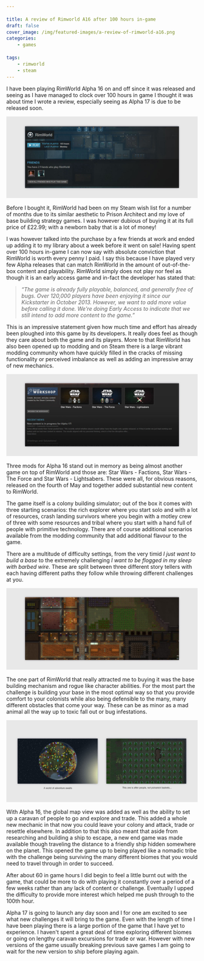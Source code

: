 ```yaml
---

title: A review of Rimworld A16 after 100 hours in-game
draft: false
cover_image: /img/featured-images/a-review-of-rimworld-a16.png
categories:
    - games

tags:
    - rimworld
    - steam
---
```


I have been playing RimWorld Alpha 16 on and off since it was released and seeing as I have managed to clock over 100 hours in game I thought it was about time I wrote a review, especially seeing as Alpha 17 is due to be released soon.

![100 Hours in  RimWorld A16](/img/a-review-of-rimworld-a16-after-100-hours-ingame-1.jpg "100 Hours in RimWorld A16")

Before I bought it, RimWorld had been on my Steam wish list for a number of months due to its similar aesthetic to Prison Architect and my love of base building strategy games. I was however dubious of buying it at its full price of £22.99; with a newborn baby that is a lot of money!

I was however talked into the purchase by a few friends at work and ended up adding it to my library about a week before it went on sale! Having spent over 100 hours in-game I can now say with absolute conviction that RimWorld is worth every penny I paid. I say this because I have played very few Alpha releases that can match RimWorld in the amount of out-of-the-box content and playability. RimWorld simply does not play nor feel as though it is an early access game and in-fact the developer has stated that:

> _“The game is already fully playable, balanced, and generally free of bugs. Over 120,000 players have been enjoying it since our Kickstarter in October 2013. However, we want to add more value before calling it done. We're doing Early Access to indicate that we still intend to add more content to the game.”_

This is an impressive statement given how much time and effort has already been ploughed into this game by its developers. It really does feel as though they care about both the game and its players. More to that RimWorld has also been opened up to modding and on Steam there is a large vibrant modding community whom have quickly filled in the cracks of missing functionality or perceived imbalance as well as adding an impressive array of new mechanics.

![RimWorld A16 Modding](/img/a-review-of-rimworld-a16-after-100-hours-ingame-2.jpg "RimWorld A16 Modding")

Three mods for Alpha 16 stand out in memory as being almost another game on top of RimWorld and those are: Star Wars - Factions, Star Wars - The Force and Star Wars - Lightsabers. These were all, for obvious reasons, released on the fourth of May and together added substantial new content to RimWorld.

The game itself is a colony building simulator; out of the box it comes with three starting scenarios: the rich explorer where you start solo and with a lot of resources, crash landing survivors where you begin with a motley crew of three with some resources and tribal where you start with a hand full of people with primitive technology. There are of course additional scenarios available from the modding community that add additional flavour to the game.

There are a multitude of difficulty settings, from the very timid _I just want to build a base_ to the extremely challenging _I want to be flogged in my sleep with barbed wire_. These are split between three different story tellers with each having different paths they follow while throwing different challenges at you.

![RimWorld A16](/img/a-review-of-rimworld-a16-after-100-hours-ingame-3.jpg "RimWorld A16")

The one part of RimWorld that really attracted me to buying it was the base building mechanism and rogue like character abilities. For the most part the challenge is building your base in the most optimal way so that you provide comfort to your colonists while also being defensible to the many, many different obstacles that come your way. These can be as minor as a mad animal all the way up to toxic fall out or bug infestations.

![RimWorld A16](/img/a-review-of-rimworld-a16-after-100-hours-ingame-4.jpg "RimWorld A16")

With Alpha 16, the global map view was added as well as the ability to set up a caravan of people to go and explore and trade. This added a whole new mechanic in that now you could leave your colony and attack, trade or resettle elsewhere. In addition to that this also meant that aside from researching and building a ship to escape, a new end game was made available though traveling the distance to a friendly ship hidden somewhere on the planet. This opened the game up to being played like a nomadic tribe with the challenge being surviving the many different biomes that you would need to travel through in order to succeed.

After about 60 in game hours I did begin to feel a little burnt out with the game, that could be more to do with playing it constantly over a period of a few weeks rather than any lack of content or challenge. Eventually I upped the difficulty to provide more interest which helped me push through to the 100th hour.

Alpha 17 is going to launch any day soon and I for one am excited to see what new challenges it will bring to the game. Even with the length of time I have been playing there is a large portion of the game that I have yet to experience. I haven't spent a great deal of time exploring different biomes or going on lengthy caravan excursions for trade or war. However with new versions of the game usually breaking previous save games I am going to wait for the new version to ship before playing again.
